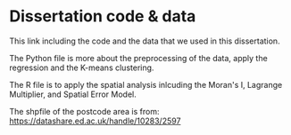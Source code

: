 # Dissertation code & data

This link including the code and the data that we used in this dissertation.

The Python file is more about the preprocessing of the data, apply the regression and the K-means clustering.

The R file is to apply the spatial analysis inlcuding the Moran's I, Lagrange Multiplier, and Spatial Error Model.

The shpfile of the postcode area is from: https://datashare.ed.ac.uk/handle/10283/2597
